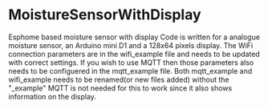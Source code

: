 # MoistureSensorWithDisplay
Esphome based moisture sensor with display
Code is written for a analogue moisture sensor, an Arduino mini D1 and a 128x64 pixels display.
The WiFi connection parameters are in the wifi_example file and needs to be updated with correct settings.
If you wish to use MQTT then those parameters also needs to be configuered in the mqtt_example file.
Both mqtt_example and wifi_example needs to be renamed(or new files added) without the "_example"
MQTT is not needed for this to work since it also shows information on the display.
